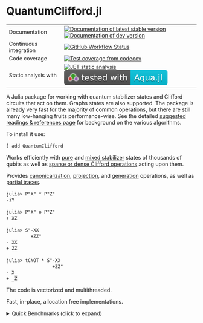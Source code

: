 # QuantumClifford.jl

<table>
    <tr>
        <td>Documentation</td>
        <td>
            <a href="https://krastanov.github.io/QuantumClifford.jl/stable"><img src="https://img.shields.io/badge/docs-stable-blue.svg" alt="Documentation of latest stable version"></a>
            <a href="https://krastanov.github.io/QuantumClifford.jl/dev"><img src="https://img.shields.io/badge/docs-dev-blue.svg" alt="Documentation of dev version"></a>
        </td>
    </tr><tr></tr>
    <tr>
        <td>Continuous integration</td>
        <td>
            <a href="https://github.com/Krastanov/QuantumClifford.jl/actions?query=workflow%3ACI+branch%3Amaster"><img src="https://img.shields.io/github/workflow/status/Krastanov/QuantumClifford.jl/CI" alt="GitHub Workflow Status"></a>
        </td>
    </tr><tr></tr>
    <tr>
        <td>Code coverage</td>
        <td>
            <a href="https://codecov.io/gh/Krastanov/QuantumClifford.jl"><img src="https://img.shields.io/codecov/c/gh/Krastanov/QuantumClifford.jl?label=codecov" alt="Test coverage from codecov"></a>
        </td>
    </tr><tr></tr>
    <tr>
        <td>Static analysis with</td>
        <td>
            <a href="https://github.com/aviatesk/JET.jl"><img src="https://img.shields.io/badge/JET.jl-%E2%9C%88%EF%B8%8F-9cf" alt="JET static analysis"></a>
            <a href="https://github.com/JuliaTesting/Aqua.jl"><img src="https://raw.githubusercontent.com/JuliaTesting/Aqua.jl/master/badge.svg" alt="Aqua QA"></a>
        </td>
    </tr>
</table>


A Julia package for working with quantum stabilizer states and Clifford circuits
that act on them. Graphs states are also supported. The package is already very fast for the majority of common operations, but there are still many low-hanging fruits performance-wise. See the detailed [suggested readings & references page](https://krastanov.github.io/QuantumClifford.jl/dev/references/#Suggested-reading) for background on the various algorithms.

To install it use:

```julia
] add QuantumClifford
```

Works efficiently with
[pure](https://krastanov.github.io/QuantumClifford.jl/dev/manual/#Stabilizers-1) and
[mixed stabilizer](https://krastanov.github.io/QuantumClifford.jl/dev/mixed/#Mixed-Stabilizer-States-1)
states of thousands of qubits
as well as
[sparse or dense Clifford operations](https://krastanov.github.io/QuantumClifford.jl/dev/manual/#Clifford-Operators-1)
acting upon them.

Provides
[canonicalization](https://krastanov.github.io/QuantumClifford.jl/dev/manual/#Canonicalization-of-Stabilizers-1),
[projection](https://krastanov.github.io/QuantumClifford.jl/dev/manual/#Projective-Measurements-1), and
[generation](https://krastanov.github.io/QuantumClifford.jl/dev/manual/#Generating-a-Pauli-Operator-with-Stabilizer-Generators-1) operations,
as well as
[partial traces](https://krastanov.github.io/QuantumClifford.jl/dev/manual/#Partial-Traces-1).

```jldoctest
julia> P"X" * P"Z"
-iY

julia> P"X" ⊗ P"Z"
+ XZ

julia> S"-XX
         +ZZ"
- XX
+ ZZ

julia> tCNOT * S"-XX
                 +ZZ"
- X_
+ _Z
```

The code is vectorized and multithreaded.

Fast, in-place, allocation free implementations.

<details>
    <summary>Quick Benchmarks (click to expand)</summary>

#### Comparison against other Clifford simulators

The only other simulator of similar performance I know of is [Stim](https://github.com/quantumlib/Stim). In particular, Stim implements convenient tracking of Pauli frames, that makes simulating the performance of error correcting codes blazingly fast (which are possible in QuantumClifford.jl, but no convenient interface is provided for that yet).

The "low level" functionality is of similar performance in Stim and QuantumClifford but different tradeoffs are made at the higher levels: to multiply in-place 1M-qubit Pauli operators Stim needs 16μs while QuantumClifford.jl needs 14μs. The difference is inconsequential and depends on compilers and hardware.

Of note is that Stim achieved this performance through high-quality C++ SIMD code of significant sophistication, while QuantumClifford.jl is implemented in pure Julia.

#### Multiplying two 1 gigaqubit Paulis in 32 ms

```jldoctest
julia> a = random_pauli(1_000_000_000);
julia> b = random_pauli(1_000_000_000);
julia> @benchmark QuantumClifford.mul_left!(a,b)
BenchmarkTools.Trial: 155 samples with 1 evaluation.
 Range (min … max):  32.074 ms … 32.425 ms  ┊ GC (min … max): 0.00% … 0.00%
 Time  (median):     32.246 ms              ┊ GC (median):    0.00%
 Time  (mean ± σ):   32.247 ms ± 63.427 μs  ┊ GC (mean ± σ):  0.00% ± 0.00%

                  ▃  ▃▃ ▄ ▆▄▄▄██▃ ▃▄▁▆█▃▃ ▃      ▁             
  ▄▁▁▄▁▁▄▆▁▁▄▆▄▆▇▇█▄▄██▄█▆███████▇███████▆█▆▄▄▄▁▄█▁▄▄▁▄▁▁▁▁▁▄ ▄
  32.1 ms         Histogram: frequency by time        32.4 ms <

 Memory estimate: 0 bytes, allocs estimate: 0.
```

#### Canonicalization of a random 1000-qubit stabilizer in 22 ms

```jldoctest
julia> @benchmark canonicalize!(s) setup=(s=random_stabilizer(1000))
BenchmarkTools.Trial: 226 samples with 1 evaluation.
 Range (min … max):  21.938 ms …  22.680 ms  ┊ GC (min … max): 0.00% … 0.00%
 Time  (median):     22.025 ms               ┊ GC (median):    0.00%
 Time  (mean ± σ):   22.057 ms ± 115.247 μs  ┊ GC (mean ± σ):  0.00% ± 0.00%

    ▂▂ █▃▃▂                                                     
  ▄▇███████▆▇▆█▆▄▄▄▄▄▅▄▃▃▁▄▃▃▃▃▃▃▁▁▁▁▁▃▁▁▁▁▁▃▁▃▁▁▁▁▃▁▁▁▁▁▁▁▁▃▃ ▃
  21.9 ms         Histogram: frequency by time         22.6 ms <

 Memory estimate: 32 bytes, allocs estimate: 1.
```

#### Gate application (500 CNOT gates on 1000 qubits) in 5 ms

```jldoctest
julia> @benchmark apply!(s, gate) setup=(s=random_stabilizer(1000); gate=tensor_pow(tCNOT,500))
BenchmarkTools.Trial: 931 samples with 1 evaluation.
 Range (min … max):  4.902 ms …   9.070 ms  ┊ GC (min … max): 0.00% … 0.00%
 Time  (median):     5.097 ms               ┊ GC (median):    0.00%
 Time  (mean ± σ):   5.172 ms ± 319.591 μs  ┊ GC (mean ± σ):  0.00% ± 0.00%

    ▃▇█▄▁▂▁▃▁                                                  
  ▃▇█████████▆▆▃▆▄▄▃▃▂▃▂▂▂▂▂▂▂▂▂▂▂▁▂▂▂▂▁▂▂▁▂▂▁▁▁▁▁▁▁▃▁▁▂▁▁▁▁▂ ▃
  4.9 ms          Histogram: frequency by time         6.6 ms <

 Memory estimate: 6.89 KiB, allocs estimate: 49.
```

#### Sparse gate application to only specified qubits in a 1000 qubit tableau in 3 μs

```jldoctest
julia> @benchmark apply!(s, sCNOT(32,504)) setup=(s=random_stabilizer(1000))
BenchmarkTools.Trial: 10000 samples with 9 evaluations.
 Range (min … max):  2.602 μs …  12.860 μs  ┊ GC (min … max): 0.00% … 0.00%
 Time  (median):     2.934 μs               ┊ GC (median):    0.00%
 Time  (mean ± σ):   3.048 μs ± 595.358 ns  ┊ GC (mean ± σ):  0.00% ± 0.00%

      ▂▆█▅                                                     
  ▁▁▂▅█████▅▃▂▂▂▂▂▁▁▁▁▁▁▁▁▁▁▁▁▁▁▁▁▁▁▁▁▁▁▁▁▁▁▁▁▁▁▁▁▁▁▁▁▁▁▁▁▁▁▁ ▂
  2.6 μs          Histogram: frequency by time        5.53 μs <

 Memory estimate: 112 bytes, allocs estimate: 2.
```

#### Measuring a dense 1000 qubit Pauli operator in 70 μs

```jldoctest
julia> s=random_destabilizer(1000); p=random_pauli(1000);

julia> @benchmark project!(_s,_p) setup=(_s=copy(s);_p=copy(p)) evals=1
BenchmarkTools.Trial: 10000 samples with 1 evaluation.
 Range (min … max):  52.930 μs … 112.682 μs  ┊ GC (min … max): 0.00% … 0.00%
 Time  (median):     67.628 μs               ┊ GC (median):    0.00%
 Time  (mean ± σ):   67.100 μs ±   5.624 μs  ┊ GC (mean ± σ):  0.00% ± 0.00%

  ▂▁      ▃▄       ▆▆▄▁▁▂▃▃▃▄█▇▃▂▂▂▁▁▃▃▁         ▁          ▁▂ ▂
  ██▆▅▅▇▆▄██▇▅▅▄▄▄▆██████████████████████▇▇▇▇▇▆▇███▇▇█▇▇▇▆▇▇██ █
  52.9 μs       Histogram: log(frequency) by time        85 μs <

 Memory estimate: 480 bytes, allocs estimate: 4.
```

#### Measuring a single qubit in a 1000 qubit tableau in 50 μs

```jldoctest
julia> s=MixedDestabilizer(random_destabilizer(1000));

julia> @benchmark projectY!(_s,42) setup=(_s=copy(s)) evals=1
BenchmarkTools.Trial: 10000 samples with 1 evaluation.
 Range (min … max):  40.356 μs … 151.946 μs  ┊ GC (min … max): 0.00% … 0.00%
 Time  (median):     49.203 μs               ┊ GC (median):    0.00%
 Time  (mean ± σ):   49.992 μs ±   6.442 μs  ┊ GC (mean ± σ):  0.00% ± 0.00%

  ▃▁▄▄        ▄▇▅██▄▄▃▃▄▂           ▁ ▁▂▁                      ▂
  ████▇▅▅▄▅▄▅▅█████████████▇▇█▇▇▇████████▆▇▅▆▆▆▆▅▄▄▅▄▄▅▅▄▆▆▄▅▆ █
  40.4 μs       Histogram: log(frequency) by time      73.8 μs <

 Memory estimate: 432 bytes, allocs estimate: 3.
```

Benchmarks executed on a Ryzen Zen1 8-core CPU.

More detailed benchmarks can be seen at [github.com/Krastanov/QuantumCliffordBenchmarksLog](https://github.com/Krastanov/QuantumCliffordBenchmarksLog).
</details>
